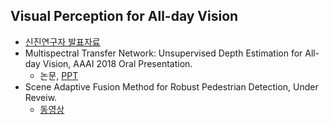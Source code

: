 
## Visual Perception for All-day Vision
- [신진연구자 발표자료](https://www.dropbox.com/s/pncs6mqd36ux19j/190114_%EC%8B%A0%EC%A7%84%EC%97%B0%EA%B5%AC%EC%9E%90%EB%B0%9C%ED%91%9C_%EB%B0%B0%ED%8F%AC%EC%9A%A9.pdf?dl=0)
- Multispectral Transfer Network: Unsupervised Depth Estimation for All-day Vision, AAAI 2018 Oral Presentation.
  - 논문, [PPT](https://www.slideshare.net/yukyungchoi/aaai2018-multispectral-transfer-network-unsupervised-depth-estimation-for-allday-vision?from_action=save)
- Scene Adaptive Fusion Method for Robust Pedestrian Detection, Under Reveiw.  
  - [동영상](http://multispectral.sejong.ac.kr/ykchoi/AdaptiveFusion.mp4)

